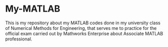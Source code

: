 # My-MATLAB
This is my repository about my MATLAB codes done in my university class of Numerical Methods for Engineering, that serves me to practice for the official exam carried out by Mathworks Enterprise about Associate MATLAB professional.
